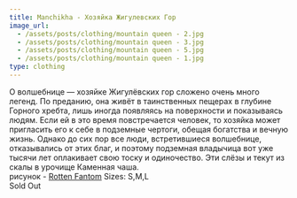 ```yaml
---
title: Manchikha - Хозяйка Жигулевских Гор
image_url:
  - /assets/posts/clothing/mountain queen - 2.jpg
  - /assets/posts/clothing/mountain queen - 3.jpg
  - /assets/posts/clothing/mountain queen - 5.jpg
  - /assets/posts/clothing/mountain queen - 1.jpg
type: clothing
---
```

О волшебнице — хозяйке Жигулёвских гор сложено очень много легенд. По преданию, она живёт в таинственных пещерах в глубине Горного хребта, лишь иногда появляясь на поверхности и показываясь людям. Если ей в это время повстречается человек, то хозяйка может пригласить его к себе в подземные чертоги, обещая богатства и вечную жизнь. Однако до сих пор все люди, встретившиеся волшебнице, отказывались от этих благ, и поэтому подземная владычица вот уже тысячи лет оплакивает свою тоску и одиночество. Эти слёзы и текут из скалы в урочище Каменная чаша. <br>
рисунок - <a href="http://rottenfantom.com/">Rotten Fantom</a>
Sizes: S,M,L <br> 
Sold Out
